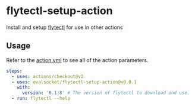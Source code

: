 # flytectl-setup-action
Install and setup [flytectl](https://github.com/flyteorg/flytectl) for use in other actions

## Usage

Refer to the [action.yml](https://github.com/evalsocket/flytectl-setup-action/blob/master/action.yml)
to see all of the action parameters.

```yaml
steps:
  - uses: actions/checkout@v2
  - uses: evalsocket/flytectl-setup-action@v0.0.1
    with:
      version: '0.1.8' # The version of flytectl to download and use.
  - run: flytectl --help
```

